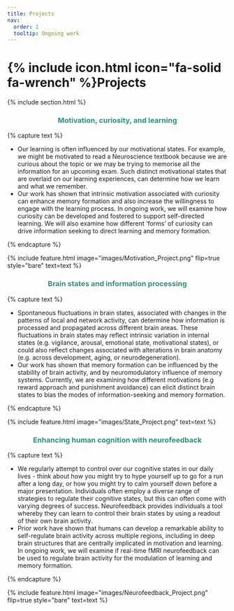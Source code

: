 ```yaml
---
title: Projects
nav:
  order: 1
  tooltip: Ongoing work
---
```


# {% include icon.html icon="fa-solid fa-wrench" %}Projects

{% include section.html %}

<h3 style="text-align:center; color:#328f7b; font-weight:bold">Motivation, curiosity, and learning</h3>

{% capture text %}

* Our learning is often influenced by our motivational states. For example, we might be motivated to read a Neuroscience textbook because we are curious about the topic or we may be trying to memorise all the information for an upcoming exam. Such distinct motivational states that are overlaid on our learning experiences, can determine how we learn and what we remember.
* Our work has shown that intrinsic motivation associated with curiosity can enhance memory formation and also increase the willingness to engage with the learning process. In ongoing work, we will examine how curiosity can be developed and fostered to support self-directed learning. We will also examine how different ‘forms’ of curiosity can drive information seeking to direct learning and memory formation. 

{% endcapture %}

{%
  include feature.html
  image="images/Motivation_Project.png"
  flip=true
  style="bare"
  text=text
%}

<h3 style="text-align:center; color:#328f7b; font-weight:bold">Brain states and information processing</h3>

{% capture text %}

* Spontaneous fluctuations in brain states, associated with changes in the patterns of local and network activity, can determine how information is processed and propagated across different brain areas. These fluctuations in brain states may reflect intrinsic variation in internal states (e.g. vigilance, arousal, emotional state, motivational states), or could also reflect changes associated with alterations in brain anatomy (e.g. across development, aging, or neurodegeneration).
* Our work has shown that memory formation can be influenced by the stability of brain activity, and by neuromodulatory influence of memory systems. Currently, we are examining how different motivations (e.g reward approach and punishment avoidance) can elicit distinct brain states to bias the modes of information-seeking and memory formation.

{% endcapture %}

{%
  include feature.html
  image="images/State_Project.png"
  text=text
%}

<h3 style="text-align:center; color:#328f7b; font-weight:bold">Enhancing human cognition with neurofeedback</h3>

{% capture text %}

* We regularly attempt to control over our cognitive states in our daily lives - think about how you might try to hype yourself up to go for a run after a long day, or how you might try to calm yourself down before a major presentation. Individuals often employ a diverse range of strategies to regulate their cognitive states, but this can often come with varying degrees of success. Neurofeedback provides individuals a tool whereby they can learn to control their brain states by using a readout of their own brain activity.
* Prior work have shown that humans can develop a remarkable ability to self-regulate brain activity across multiple regions, including in deep brain structures that are centrally implicated in motivation and learning. In ongoing work, we will examine if real-time fMRI neurofeedback can be used to regulate brain activity for the modulation of learning and memory formation.

{% endcapture %}

{%
  include feature.html
  image="images/Neurofeedback_Project.png"
  flip=true
  style="bare"
  text=text
%}


